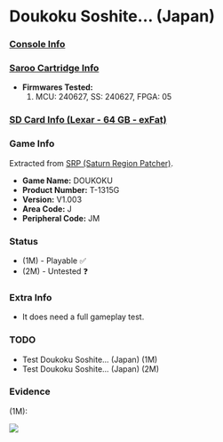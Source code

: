 # Doukoku Soshite... (Japan)

### [Console Info](../../../../../Info/Consoles/VA13/README.md)

### [Saroo Cartridge Info](../../../../../Info/Cartridges/RetroGameParadiseStore/1.32F/README.md)

- <b>Firmwares Tested:</b>
  1. MCU: 240627, SS: 240627, FPGA: 05

### [SD Card Info (Lexar - 64 GB - exFat)](../../../../../Info/SdCards/Lexar/64GB/exfat/README.md)

### Game Info

Extracted from [SRP (Saturn Region Patcher)](https://segaxtreme.net/resources/saturn-region-patcher.81/download).

- <b>Game Name:</b> DOUKOKU
- <b>Product Number:</b> T-1315G
- <b>Version:</b> V1.003
- <b>Area Code:</b> J
- <b>Peripheral Code:</b> JM

### Status

- (1M) - Playable :white_check_mark:
- (2M) - Untested :question:

### Extra Info

- It does need a full gameplay test.

### TODO

- Test Doukoku Soshite... (Japan) (1M)
- Test Doukoku Soshite... (Japan) (2M)

### Evidence

(1M):

[![](https://img.youtube.com/vi/St6OzvDTp_E/0.jpg)](https://www.youtube.com/watch?v=St6OzvDTp_E)
